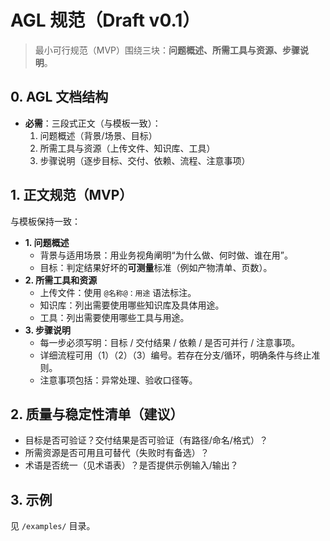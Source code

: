 # AGL 规范（Draft v0.1）

> 最小可行规范（MVP）围绕三块：**问题概述、所需工具与资源、步骤说明**。

## 0. AGL 文档结构
- **必需**：三段式正文（与模板一致）：
  1) 问题概述（背景/场景、目标）
  2) 所需工具与资源（上传文件、知识库、工具）
  3) 步骤说明（逐步目标、交付、依赖、流程、注意事项）


## 1. 正文规范（MVP）
与模板保持一致：
- **1. 问题概述**
  - 背景与适用场景：用业务视角阐明“为什么做、何时做、谁在用”。
  - 目标：判定结果好坏的**可测量**标准（例如产物清单、页数）。
- **2. 所需工具和资源**
  - 上传文件：使用 `@名称@：用途` 语法标注。
  - 知识库：列出需要使用哪些知识库及具体用途。
  - 工具：列出需要使用哪些工具与用途。
- **3. 步骤说明**
  - 每一步必须写明：目标 / 交付结果 / 依赖 / 是否可并行 / 注意事项。
  - 详细流程可用（1）（2）（3）编号。若存在分支/循环，明确条件与终止准则。
  - 注意事项包括：异常处理、验收口径等。

## 2. 质量与稳定性清单（建议）
- 目标是否可验证？交付结果是否可验证（有路径/命名/格式）？
- 所需资源是否可用且可替代（失败时有备选）？
- 术语是否统一（见术语表）？是否提供示例输入/输出？

## 3. 示例
见 `/examples/` 目录。
